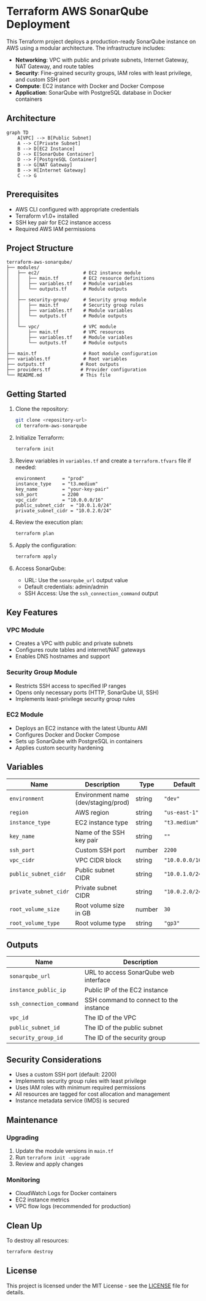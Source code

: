 # Terraform AWS SonarQube Deployment

This Terraform project deploys a production-ready SonarQube instance on AWS using a modular architecture. The infrastructure includes:

- **Networking**: VPC with public and private subnets, Internet Gateway, NAT Gateway, and route tables
- **Security**: Fine-grained security groups, IAM roles with least privilege, and custom SSH port
- **Compute**: EC2 instance with Docker and Docker Compose
- **Application**: SonarQube with PostgreSQL database in Docker containers

## Architecture

```mermaid
graph TD
    A[VPC] --> B[Public Subnet]
    A --> C[Private Subnet]
    B --> D[EC2 Instance]
    D --> E[SonarQube Container]
    D --> F[PostgreSQL Container]
    B --> G[NAT Gateway]
    B --> H[Internet Gateway]
    C --> G
```

## Prerequisites

- AWS CLI configured with appropriate credentials
- Terraform v1.0+ installed
- SSH key pair for EC2 instance access
- Required AWS IAM permissions

## Project Structure

```
terraform-aws-sonarqube/
├── modules/
│   ├── ec2/                # EC2 instance module
│   │   ├── main.tf         # EC2 resource definitions
│   │   ├── variables.tf    # Module variables
│   │   └── outputs.tf      # Module outputs
│   │
│   ├── security-group/     # Security group module
│   │   ├── main.tf         # Security group rules
│   │   ├── variables.tf    # Module variables
│   │   └── outputs.tf      # Module outputs
│   │
│   └── vpc/                # VPC module
│       ├── main.tf         # VPC resources
│       ├── variables.tf    # Module variables
│       └── outputs.tf      # Module outputs
│
├── main.tf                 # Root module configuration
├── variables.tf            # Root variables
├── outputs.tf             # Root outputs
├── providers.tf           # Provider configuration
└── README.md              # This file
```

## Getting Started

1. Clone the repository:
   ```bash
   git clone <repository-url>
   cd terraform-aws-sonarqube
   ```

2. Initialize Terraform:
   ```bash
   terraform init
   ```

3. Review variables in `variables.tf` and create a `terraform.tfvars` file if needed:
   ```hcl
   environment      = "prod"
   instance_type    = "t3.medium"
   key_name         = "your-key-pair"
   ssh_port         = 2200
   vpc_cidr         = "10.0.0.0/16"
   public_subnet_cidr  = "10.0.1.0/24"
   private_subnet_cidr = "10.0.2.0/24"
   ```

4. Review the execution plan:
   ```bash
   terraform plan
   ```

5. Apply the configuration:
   ```bash
   terraform apply
   ```

6. Access SonarQube:
   - URL: Use the `sonarqube_url` output value
   - Default credentials: admin/admin
   - SSH Access: Use the `ssh_connection_command` output

## Key Features

### VPC Module
- Creates a VPC with public and private subnets
- Configures route tables and internet/NAT gateways
- Enables DNS hostnames and support

### Security Group Module
- Restricts SSH access to specified IP ranges
- Opens only necessary ports (HTTP, SonarQube UI, SSH)
- Implements least-privilege security group rules

### EC2 Module
- Deploys an EC2 instance with the latest Ubuntu AMI
- Configures Docker and Docker Compose
- Sets up SonarQube with PostgreSQL in containers
- Applies custom security hardening

## Variables

| Name | Description | Type | Default |
|------|-------------|------|---------|
| `environment` | Environment name (dev/staging/prod) | string | `"dev"` |
| `region` | AWS region | string | `"us-east-1"` |
| `instance_type` | EC2 instance type | string | `"t3.medium"` |
| `key_name` | Name of the SSH key pair | string | `""` |
| `ssh_port` | Custom SSH port | number | `2200` |
| `vpc_cidr` | VPC CIDR block | string | `"10.0.0.0/16"` |
| `public_subnet_cidr` | Public subnet CIDR | string | `"10.0.1.0/24"` |
| `private_subnet_cidr` | Private subnet CIDR | string | `"10.0.2.0/24"` |
| `root_volume_size` | Root volume size in GB | number | `30` |
| `root_volume_type` | Root volume type | string | `"gp3"` |

## Outputs

| Name | Description |
|------|-------------|
| `sonarqube_url` | URL to access SonarQube web interface |
| `instance_public_ip` | Public IP of the EC2 instance |
| `ssh_connection_command` | SSH command to connect to the instance |
| `vpc_id` | The ID of the VPC |
| `public_subnet_id` | The ID of the public subnet |
| `security_group_id` | The ID of the security group |

## Security Considerations

- Uses a custom SSH port (default: 2200)
- Implements security group rules with least privilege
- Uses IAM roles with minimum required permissions
- All resources are tagged for cost allocation and management
- Instance metadata service (IMDS) is secured

## Maintenance

### Upgrading
1. Update the module versions in `main.tf`
2. Run `terraform init -upgrade`
3. Review and apply changes

### Monitoring
- CloudWatch Logs for Docker containers
- EC2 instance metrics
- VPC flow logs (recommended for production)

## Clean Up

To destroy all resources:

```bash
terraform destroy
```

## License

This project is licensed under the MIT License - see the [LICENSE](LICENSE) file for details.
